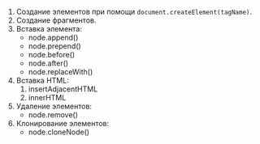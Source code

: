 1. Создание элементов при помощи `document.createElement(tagName)`.
2. Создание фрагментов. 
3. Вставка элемента:
	* node.append()
	* node.prepend()
	* node.before()
	* node.after()
	* node.replaceWith()
3. Вставка HTML:
	1. insertAdjacentHTML
	2. innerHTML
3. Удаление элементов:
	* node.remove()
4. Клонирование элементов:
	* node.cloneNode()
